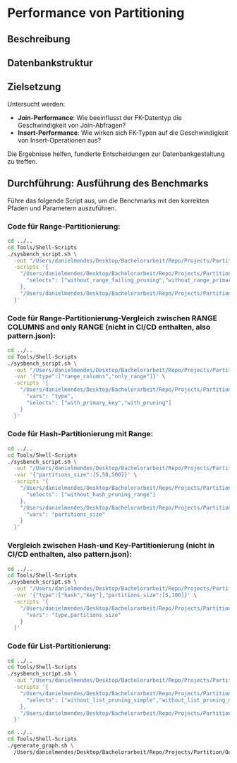 # Performance von Partitioning
## Beschreibung

## Datenbankstruktur

## Zielsetzung
Untersucht werden:
- **Join-Performance**: Wie beeinflusst der FK-Datentyp die Geschwindigkeit von Join-Abfragen?
- **Insert-Performance**: Wie wirken sich FK-Typen auf die Geschwindigkeit von Insert-Operationen aus?

Die Ergebnisse helfen, fundierte Entscheidungen zur Datenbankgestaltung zu treffen.

## Durchführung: Ausführung des Benchmarks

Führe das folgende Script aus, um die Benchmarks mit den korrekten Pfaden und Parametern auszuführen.

### Code für Range-Partitionierung:
```bash
cd ../..
cd Tools/Shell-Scripts
./sysbench_script.sh \
  -out "/Users/danielmendes/Desktop/Bachelorarbeit/Repo/Projects/Partition/Output" \
  -scripts '{
    "/Users/danielmendes/Desktop/Bachelorarbeit/Repo/Projects/Partition/Scripts/without_partitioning": {
      "selects": ["without_range_failing_pruning","without_range_primary_key"]
    },
    "/Users/danielmendes/Desktop/Bachelorarbeit/Repo/Projects/Partition/Scripts/range_partitioning": {}
  }'
```

### Code für Range-Partitionierung-Vergleich zwischen RANGE COLUMNS and only RANGE (nicht in CI/CD enthalten, also pattern.json):
```bash
cd ../..
cd Tools/Shell-Scripts
./sysbench_script.sh \
  -out "/Users/danielmendes/Desktop/Bachelorarbeit/Repo/Projects/Partition/Output" \
  -var '{"type":["range_columns","only_range"]}' \
  -scripts '{
    "/Users/danielmendes/Desktop/Bachelorarbeit/Repo/Projects/Partition/Scripts/range_partitioning": {
      "vars": "type",
      "selects": ["with_primary_key","with_pruning"]
    }
  }'
```

### Code für Hash-Partitionierung mit Range:
```bash
cd ../..
cd Tools/Shell-Scripts
./sysbench_script.sh \
  -out "/Users/danielmendes/Desktop/Bachelorarbeit/Repo/Projects/Partition/Output" \
  -var '{"partitions_size":[5,50,500]}' \
  -scripts '{
    "/Users/danielmendes/Desktop/Bachelorarbeit/Repo/Projects/Partition/Scripts/without_partitioning": {
      "selects": ["without_hash_pruning_range"]
    },
    "/Users/danielmendes/Desktop/Bachelorarbeit/Repo/Projects/Partition/Scripts/hash_partitioning": {
      "vars": "partitions_size"
    }
  }'
```

### Vergleich zwischen Hash-und Key-Partitionierung (nicht in CI/CD enthalten, also pattern.json):
```bash
cd ../..
cd Tools/Shell-Scripts
./sysbench_script.sh \
  -out "/Users/danielmendes/Desktop/Bachelorarbeit/Repo/Projects/Partition/Output" \
  -var '{"type":["hash","key"],"partitions_size":[5,100]}' \
  -scripts '{
    "/Users/danielmendes/Desktop/Bachelorarbeit/Repo/Projects/Partition/Scripts/hash_partitioning": {
      "vars": "type,partitions_size"
    }
  }'
```

### Code für List-Partitionierung:
```bash
cd ../..
cd Tools/Shell-Scripts
./sysbench_script.sh \
  -out "/Users/danielmendes/Desktop/Bachelorarbeit/Repo/Projects/Partition/Output" \
  -scripts '{
    "/Users/danielmendes/Desktop/Bachelorarbeit/Repo/Projects/Partition/Scripts/without_partitioning": {
      "selects": ["without_list_pruning_simple","without_list_pruning_multiple"]
    },
    "/Users/danielmendes/Desktop/Bachelorarbeit/Repo/Projects/Partition/Scripts/list_partitioning": {}
  }'
```

```bash
cd ../..
cd Tools/Shell-Scripts
./generate_graph.sh \
  /Users/danielmendes/Desktop/Bachelorarbeit/Repo/Projects/Partition/Output
```